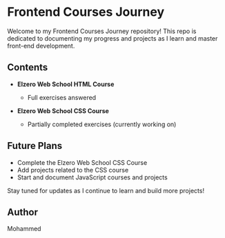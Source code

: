 # Frontend Courses Journey

Welcome to my Frontend Courses Journey repository! This repo is dedicated to documenting my progress and projects as I learn and master front-end development.

## Contents

- **Elzero Web School HTML Course**
    - Full exercises answered

- **Elzero Web School CSS Course**
    - Partially completed exercises (currently working on)

## Future Plans

- Complete the Elzero Web School CSS Course
- Add projects related to the CSS course
- Start and document JavaScript courses and projects

Stay tuned for updates as I continue to learn and build more projects!

## Author

Mohammed